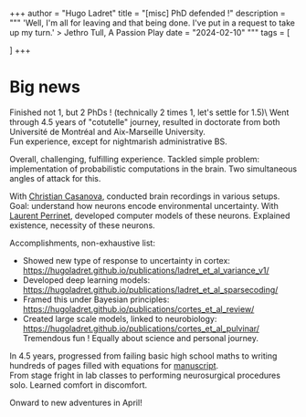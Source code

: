 +++
author = "Hugo Ladret"
title = "[misc] PhD defended !"
description = """ 'Well, I'm all for leaving and that being done. I've put in a request to take up my turn.' > Jethro Tull, A Passion Play
date = "2024-02-10"
"""
tags = [

]
+++

<!--more-->
# Big news
Finished not 1, but 2 PhDs ! (technically 2 times 1, let's settle for 1.5)\ 
Went through 4.5 years of "cotutelle" journey, resulted in doctorate from both Université de Montréal and Aix-Marseille University.\
Fun experience, except for nightmarish administrative BS.

Overall, challenging, fulfilling experience. Tackled simple problem: implementation of probabilistic computations in the brain. Two simultaneous angles of attack for this.

With [Christian Casanova](https://opto.umontreal.ca/recherche/unites/laboratoire-neurosciences-vision/), conducted brain recordings in various setups. Goal: understand how neurons encode environmental uncertainty.
With [Laurent Perrinet](https://laurentperrinet.github.io/), developed computer models of these neurons. Explained existence, necessity of these neurons.

Accomplishments, non-exhaustive list:
* Showed new type of response to uncertainty in cortex: https://hugoladret.github.io/publications/ladret_et_al_variance_v1/
* Developed deep learning models: https://hugoladret.github.io/publications/ladret_et_al_sparsecoding/
* Framed this under Bayesian principles: https://hugoladret.github.io/publications/cortes_et_al_review/
* Created large scale models, linked to neurobiology: https://hugoladret.github.io/publications/cortes_et_al_pulvinar/
Tremendous fun ! Equally about science and personal journey.

In 4.5 years, progressed from failing basic high school maths to writing hundreds of pages filled with equations for [manuscript](https://github.com/hugoladret/PhD_manuscript).\
From stage fright in lab classes to performing neurosurgical procedures solo. Learned comfort in discomfort.

Onward to new adventures in April!